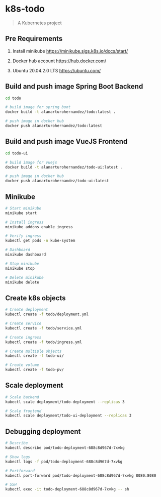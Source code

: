 # k8s-todo

> A Kubernetes project

## Pre Requirements
1. Install minikube
   https://minikube.sigs.k8s.io/docs/start/

2. Docker hub account
   https://hub.docker.com/

3. Ubuntu 20.04.2.0 LTS
   https://ubuntu.com/

## Build and push image Spring Boot Backend
``` bash
cd todo

# build image for spring boot
docker build -t alanarturohernandez/todo:latest .

# push image in docker hub
docker push alanarturohernandez/todo:latest
```

## Build and push image VueJS Frontend
``` bash
cd todo-ui

# build image for vuejs
docker build -t alanarturohernandez/todo-ui:latest .

# push image in docker hub
docker push alanarturohernandez/todo-ui:latest
```

## Minikube
``` bash
# Start minikube
minikube start

# Install ingress
minikube addons enable ingress

# Verify ingress
kubectl get pods -n kube-system

# Dashboard
minikube dashboard

# Stop minikube
minikube stop

# Delete minikube
minikube delete
```

## Create k8s objects
``` bash
# Create deployment
kubectl create -f todo/deployment.yml

# Create service
kubectl create -f todo/service.yml

# Create ingress
kubectl create -f todo/ingress.yml

# Create multiple objects
kubectl create -f todo-ui/

# Create volume
kubectl create -f todo-pv/
```

## Scale deployment
``` bash
# Scale backend
kubectl scale deployment/todo-deployment --replicas 3

# Scale frontend
kubectl scale deployment/todo-ui-deployment --replicas 3
```


## Debugging deployment
``` bash
# Describe
kubectl describe pod/todo-deployment-688c8d967d-7xvkg

# Show logs
kubectl logs -f pod/todo-deployment-688c8d967d-7xvkg

# Portforward
kubectl port-forward pod/todo-deployment-688c8d967d-7xvkg 8080:8080

# SSH
kubectl exec -it todo-deployment-688c8d967d-7xvkg -- sh
```
